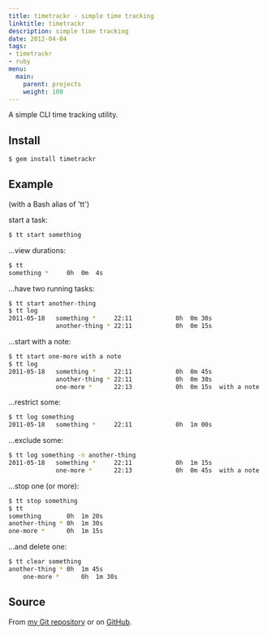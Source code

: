 ```yaml
---
title: timetrackr - simple time tracking
linktitle: timetrackr
description: simple time tracking
date: 2012-04-04
tags:
- timetrackr
- ruby
menu:
  main:
    parent: projects
    weight: 100
---
```


A simple CLI time tracking utility.

<!--more-->

## Install

~~~bash
$ gem install timetrackr
~~~

## Example

(with a Bash alias of 'tt')

start a task:

~~~bash
$ tt start something
~~~

...view durations:

~~~bash
$ tt
something *     0h  0m  4s
~~~

...have two running tasks:

~~~bash
$ tt start another-thing
$ tt log
2011-05-18   something *     22:11            0h  0m 30s
             another-thing * 22:11            0h  0m 15s
~~~

...start with a note:

~~~bash
$ tt start one-more with a note
$ tt log
2011-05-18   something *     22:11            0h  0m 45s
             another-thing * 22:11            0h  0m 30s
             one-more *      22:13            0h  0m 15s  with a note
~~~

...restrict some:

~~~bash
$ tt log something
2011-05-18   something *     22:11            0h  1m 00s
~~~

...exclude some:

~~~bash
$ tt log something -n another-thing
2011-05-18   something *     22:11            0h  1m 15s
             one-more *      22:13            0h  0m 45s  with a note
~~~

...stop one (or more):

~~~bash
$ tt stop something
$ tt
something       0h  1m 20s
another-thing * 0h  1m 30s
one-more *      0h  1m 15s
~~~

...and delete one:

~~~bash
$ tt clear something
another-thing * 0h  1m 45s
    one-more *      0h  1m 30s
~~~

## Source

From [my Git repository](http://git.userspace.com.au/timetrackr) or on
[GitHub](https://github.com/felix/timetrackr).
